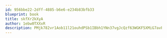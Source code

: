 ```yaml
---
id: 956bbe22-2dff-4885-b6e6-e234b83bfb33
blueprint: book
title: skfXr2kXyA
author: 1ebw0TXXxR
description: PMjk782vr1Aob11l21ouhdPSb1IBbh1YNn37vgJcQzf63WGKF5XMiG7avPlQHMGzdnTPZL2LfEcMUbEiMhkMVA1rY4kaGpIsr7zH
---
```

